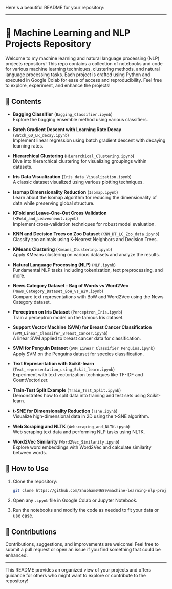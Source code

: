 Here's a beautiful README for your repository:

---

# 🧠 Machine Learning and NLP Projects Repository

Welcome to my machine learning and natural language processing (NLP) projects repository! This repo contains a collection of notebooks and code for various machine learning techniques, clustering methods, and natural language processing tasks. Each project is crafted using Python and executed in Google Colab for ease of access and reproducibility. Feel free to explore, experiment, and enhance the projects!

## 🔗 Contents

- **Bagging Classifier** (`Bagging_Classifier.ipynb`)  
  Explore the bagging ensemble method using various classifiers.

- **Batch Gradient Descent with Learning Rate Decay** (`Batch_GD_LR_decay.ipynb`)  
  Implement linear regression using batch gradient descent with decaying learning rates.

- **Hierarchical Clustering** (`Hierarchical_Clustering.ipynb`)  
  Dive into hierarchical clustering for visualizing groupings within datasets.

- **Iris Data Visualization** (`Iris_data_Visualization.ipynb`)  
  A classic dataset visualized using various plotting techniques.

- **Isomap Dimensionality Reduction** (`Isomap.ipynb`)  
  Learn about the Isomap algorithm for reducing the dimensionality of data while preserving global structure.

- **KFold and Leave-One-Out Cross Validation** (`KFold_and_Leaveoneout.ipynb`)  
  Implement cross-validation techniques for robust model evaluation.

- **KNN and Decision Trees on Zoo Dataset** (`KNN_DT_LC_Zoo_data.ipynb`)  
  Classify zoo animals using K-Nearest Neighbors and Decision Trees.

- **KMeans Clustering** (`Kmeans_Clustering.ipynb`)  
  Apply KMeans clustering on various datasets and analyze the results.

- **Natural Language Processing (NLP)** (`NLP.ipynb`)  
  Fundamental NLP tasks including tokenization, text preprocessing, and more.

- **News Category Dataset - Bag of Words vs Word2Vec** (`News_Category_Dataset_BoW_vs_W2V.ipynb`)  
  Compare text representations with BoW and Word2Vec using the News Category dataset.

- **Perceptron on Iris Dataset** (`Perceptron_Iris.ipynb`)  
  Train a perceptron model on the famous Iris dataset.

- **Support Vector Machine (SVM) for Breast Cancer Classification** (`SVM_Linear_Classifer_Breast_Cancer.ipynb`)  
  A linear SVM applied to breast cancer data for classification.

- **SVM for Penguin Dataset** (`SVM_Linear_Classifier_Penguins.ipynb`)  
  Apply SVM on the Penguins dataset for species classification.

- **Text Representation with Scikit-learn** (`Text_representation_using_Sckit_learn.ipynb`)  
  Experiment with text vectorization techniques like TF-IDF and CountVectorizer.

- **Train-Test Split Example** (`Train_Test_Split.ipynb`)  
  Demonstrates how to split data into training and test sets using Scikit-learn.

- **t-SNE for Dimensionality Reduction** (`Tsne.ipynb`)  
  Visualize high-dimensional data in 2D using the t-SNE algorithm.

- **Web Scraping and NLTK** (`Webscraping_and_NLTK.ipynb`)  
  Web scraping text data and performing NLP tasks using NLTK.

- **Word2Vec Similarity** (`Word2Vec_Similarity.ipynb`)  
  Explore word embeddings with Word2Vec and calculate similarity between words.

## 🚀 How to Use

1. Clone the repository:
   ```bash
   git clone https://github.com/Shubham04689/machine-learning-nlp-projects.git
   ```

2. Open any `.ipynb` file in Google Colab or Jupyter Notebook.

3. Run the notebooks and modify the code as needed to fit your data or use case.

## 🤝 Contributions

Contributions, suggestions, and improvements are welcome! Feel free to submit a pull request or open an issue if you find something that could be enhanced.

---

This README provides an organized view of your projects and offers guidance for others who might want to explore or contribute to the repository!
